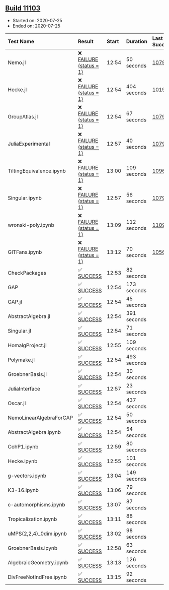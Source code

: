 ## [Build 11103](https://oscarci.mathematik.uni-kl.de/job/oscar/11103/)

* Started on: 2020-07-25
* Ended on: 2020-07-25

| Test Name    | Result | Start | Duration | Last Success | First Failure |
|:-------------|:-------|:------|:---------|:-------------|:--------------|
| Nemo.jl | ❌ [FAILURE (status = 1)](https://oscarci.mathematik.uni-kl.de/job/oscar/11103/artifact/logs/build-11103/Nemo.jl.log) | 12:54 | 50 seconds | [10790](https://oscarci.mathematik.uni-kl.de/job/oscar/10790/) | [10791](https://oscarci.mathematik.uni-kl.de/job/oscar/10791/) |
| Hecke.jl | ❌ [FAILURE (status = 1)](https://oscarci.mathematik.uni-kl.de/job/oscar/11103/artifact/logs/build-11103/Hecke.jl.log) | 12:54 | 404 seconds | [10197](https://oscarci.mathematik.uni-kl.de/job/oscar/10197/) | [10198](https://oscarci.mathematik.uni-kl.de/job/oscar/10198/) |
| GroupAtlas.jl | ❌ [FAILURE (status = 1)](https://oscarci.mathematik.uni-kl.de/job/oscar/11103/artifact/logs/build-11103/GroupAtlas.jl.log) | 12:54 | 67 seconds | [10790](https://oscarci.mathematik.uni-kl.de/job/oscar/10790/) | [10791](https://oscarci.mathematik.uni-kl.de/job/oscar/10791/) |
| JuliaExperimental | ❌ [FAILURE (status = 1)](https://oscarci.mathematik.uni-kl.de/job/oscar/11103/artifact/logs/build-11103/JuliaExperimental.log) | 12:57 | 40 seconds | [10790](https://oscarci.mathematik.uni-kl.de/job/oscar/10790/) | [10791](https://oscarci.mathematik.uni-kl.de/job/oscar/10791/) |
| TiltingEquivalence.ipynb | ❌ [FAILURE (status = 1)](https://oscarci.mathematik.uni-kl.de/job/oscar/11103/artifact/logs/build-11103/TiltingEquivalence.ipynb.log) | 13:00 | 109 seconds | [10962](https://oscarci.mathematik.uni-kl.de/job/oscar/10962/) | [10963](https://oscarci.mathematik.uni-kl.de/job/oscar/10963/) |
| Singular.ipynb | ❌ [FAILURE (status = 1)](https://oscarci.mathematik.uni-kl.de/job/oscar/11103/artifact/logs/build-11103/Singular.ipynb.log) | 12:57 | 56 seconds | [10790](https://oscarci.mathematik.uni-kl.de/job/oscar/10790/) | [10791](https://oscarci.mathematik.uni-kl.de/job/oscar/10791/) |
| wronski-poly.ipynb | ❌ [FAILURE (status = 1)](https://oscarci.mathematik.uni-kl.de/job/oscar/11103/artifact/logs/build-11103/wronski-poly.ipynb.log) | 13:09 | 112 seconds | [11095](https://oscarci.mathematik.uni-kl.de/job/oscar/11095/) | [11096](https://oscarci.mathematik.uni-kl.de/job/oscar/11096/) |
| GITFans.ipynb | ❌ [FAILURE (status = 1)](https://oscarci.mathematik.uni-kl.de/job/oscar/11103/artifact/logs/build-11103/GITFans.ipynb.log) | 13:12 | 70 seconds | [10566](https://oscarci.mathematik.uni-kl.de/job/oscar/10566/) | [10567](https://oscarci.mathematik.uni-kl.de/job/oscar/10567/) |
| CheckPackages | ✅ [SUCCESS](https://oscarci.mathematik.uni-kl.de/job/oscar/11103/artifact/logs/build-11103/CheckPackages.log) | 12:53 | 82 seconds |  |  |
| GAP | ✅ [SUCCESS](https://oscarci.mathematik.uni-kl.de/job/oscar/11103/artifact/logs/build-11103/GAP.log) | 12:54 | 173 seconds |  |  |
| GAP.jl | ✅ [SUCCESS](https://oscarci.mathematik.uni-kl.de/job/oscar/11103/artifact/logs/build-11103/GAP.jl.log) | 12:54 | 45 seconds |  |  |
| AbstractAlgebra.jl | ✅ [SUCCESS](https://oscarci.mathematik.uni-kl.de/job/oscar/11103/artifact/logs/build-11103/AbstractAlgebra.jl.log) | 12:54 | 391 seconds |  |  |
| Singular.jl | ✅ [SUCCESS](https://oscarci.mathematik.uni-kl.de/job/oscar/11103/artifact/logs/build-11103/Singular.jl.log) | 12:54 | 71 seconds |  |  |
| HomalgProject.jl | ✅ [SUCCESS](https://oscarci.mathematik.uni-kl.de/job/oscar/11103/artifact/logs/build-11103/HomalgProject.jl.log) | 12:55 | 109 seconds |  |  |
| Polymake.jl | ✅ [SUCCESS](https://oscarci.mathematik.uni-kl.de/job/oscar/11103/artifact/logs/build-11103/Polymake.jl.log) | 12:54 | 493 seconds |  |  |
| GroebnerBasis.jl | ✅ [SUCCESS](https://oscarci.mathematik.uni-kl.de/job/oscar/11103/artifact/logs/build-11103/GroebnerBasis.jl.log) | 12:54 | 30 seconds |  |  |
| JuliaInterface | ✅ [SUCCESS](https://oscarci.mathematik.uni-kl.de/job/oscar/11103/artifact/logs/build-11103/JuliaInterface.log) | 12:57 | 23 seconds |  |  |
| Oscar.jl | ✅ [SUCCESS](https://oscarci.mathematik.uni-kl.de/job/oscar/11103/artifact/logs/build-11103/Oscar.jl.log) | 12:54 | 437 seconds |  |  |
| NemoLinearAlgebraForCAP | ✅ [SUCCESS](https://oscarci.mathematik.uni-kl.de/job/oscar/11103/artifact/logs/build-11103/NemoLinearAlgebraForCAP.log) | 12:54 | 50 seconds |  |  |
| AbstractAlgebra.ipynb | ✅ [SUCCESS](https://oscarci.mathematik.uni-kl.de/job/oscar/11103/artifact/logs/build-11103/AbstractAlgebra.ipynb.log) | 12:54 | 54 seconds |  |  |
| CohP1.ipynb | ✅ [SUCCESS](https://oscarci.mathematik.uni-kl.de/job/oscar/11103/artifact/logs/build-11103/CohP1.ipynb.log) | 12:59 | 80 seconds |  |  |
| Hecke.ipynb | ✅ [SUCCESS](https://oscarci.mathematik.uni-kl.de/job/oscar/11103/artifact/logs/build-11103/Hecke.ipynb.log) | 12:55 | 101 seconds |  |  |
| g-vectors.ipynb | ✅ [SUCCESS](https://oscarci.mathematik.uni-kl.de/job/oscar/11103/artifact/logs/build-11103/g-vectors.ipynb.log) | 13:04 | 149 seconds |  |  |
| K3-16.ipynb | ✅ [SUCCESS](https://oscarci.mathematik.uni-kl.de/job/oscar/11103/artifact/logs/build-11103/K3-16.ipynb.log) | 13:06 | 79 seconds |  |  |
| c-automorphisms.ipynb | ✅ [SUCCESS](https://oscarci.mathematik.uni-kl.de/job/oscar/11103/artifact/logs/build-11103/c-automorphisms.ipynb.log) | 13:07 | 87 seconds |  |  |
| Tropicalization.ipynb | ✅ [SUCCESS](https://oscarci.mathematik.uni-kl.de/job/oscar/11103/artifact/logs/build-11103/Tropicalization.ipynb.log) | 13:11 | 88 seconds |  |  |
| uMPS(2,2,4)_0dim.ipynb | ✅ [SUCCESS](https://oscarci.mathematik.uni-kl.de/job/oscar/11103/artifact/logs/build-11103/uMPS-2-2-4-_0dim.ipynb.log) | 13:02 | 98 seconds |  |  |
| GroebnerBasis.ipynb | ✅ [SUCCESS](https://oscarci.mathematik.uni-kl.de/job/oscar/11103/artifact/logs/build-11103/GroebnerBasis.ipynb.log) | 12:58 | 63 seconds |  |  |
| AlgebraicGeometry.ipynb | ✅ [SUCCESS](https://oscarci.mathematik.uni-kl.de/job/oscar/11103/artifact/logs/build-11103/AlgebraicGeometry.ipynb.log) | 13:13 | 126 seconds |  |  |
| DivFreeNotIndFree.ipynb | ✅ [SUCCESS](https://oscarci.mathematik.uni-kl.de/job/oscar/11103/artifact/logs/build-11103/DivFreeNotIndFree.ipynb.log) | 13:15 | 92 seconds |  |  |
